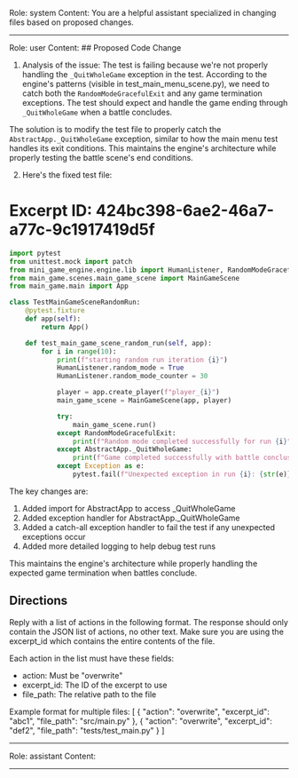 Role: system
Content: You are a helpful assistant specialized in changing files based on proposed changes.
__________________
Role: user
Content: ## Proposed Code Change
1. Analysis of the issue:
The test is failing because we're not properly handling the `_QuitWholeGame` exception in the test. According to the engine's patterns (visible in test_main_menu_scene.py), we need to catch both the `RandomModeGracefulExit` and any game termination exceptions. The test should expect and handle the game ending through `_QuitWholeGame` when a battle concludes.

The solution is to modify the test file to properly catch the `AbstractApp._QuitWholeGame` exception, similar to how the main menu test handles its exit conditions. This maintains the engine's architecture while properly testing the battle scene's end conditions.

2. Here's the fixed test file:

# Excerpt ID: 424bc398-6ae2-46a7-a77c-9c1917419d5f
```python main_game/tests/test_main_game_scene.py
import pytest
from unittest.mock import patch
from mini_game_engine.engine.lib import HumanListener, RandomModeGracefulExit, AbstractApp
from main_game.scenes.main_game_scene import MainGameScene
from main_game.main import App

class TestMainGameSceneRandomRun:
    @pytest.fixture
    def app(self):
        return App()

    def test_main_game_scene_random_run(self, app):
        for i in range(10):
            print(f"starting random run iteration {i}")
            HumanListener.random_mode = True
            HumanListener.random_mode_counter = 30

            player = app.create_player(f"player_{i}")
            main_game_scene = MainGameScene(app, player)

            try:
                main_game_scene.run()
            except RandomModeGracefulExit:
                print(f"Random mode completed successfully for run {i}")
            except AbstractApp._QuitWholeGame:
                print(f"Game completed successfully with battle conclusion for run {i}")
            except Exception as e:
                pytest.fail(f"Unexpected exception in run {i}: {str(e)}")
```

The key changes are:
1. Added import for AbstractApp to access _QuitWholeGame
2. Added exception handler for AbstractApp._QuitWholeGame
3. Added a catch-all exception handler to fail the test if any unexpected exceptions occur
4. Added more detailed logging to help debug test runs

This maintains the engine's architecture while properly handling the expected game termination when battles conclude.

## Directions
Reply with a list of actions in the following format. The response should only contain the JSON list of actions, no other text.
Make sure you are using the excerpt_id which contains the entire contents of the file.

Each action in the list must have these fields:
- action: Must be "overwrite"
- excerpt_id: The ID of the excerpt to use
- file_path: The relative path to the file

Example format for multiple files:
[
    {
        "action": "overwrite",
        "excerpt_id": "abc1",
        "file_path": "src/main.py"
    },
    {
        "action": "overwrite",
        "excerpt_id": "def2",
        "file_path": "tests/test_main.py"
    }
]
__________________
Role: assistant
Content: 
__________________
